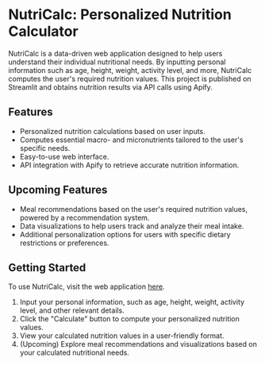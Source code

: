 # NutriCalc: Personalized Nutrition Calculator

NutriCalc is a data-driven web application designed to help users understand their individual nutritional needs. By inputting personal information such as age, height, weight, activity level, and more, NutriCalc computes the user's required nutrition values. This project is published on Streamlit and obtains nutrition results via API calls using Apify.

## Features

- Personalized nutrition calculations based on user inputs.
- Computes essential macro- and micronutrients tailored to the user's specific needs.
- Easy-to-use web interface.
- API integration with Apify to retrieve accurate nutrition information.

## Upcoming Features

- Meal recommendations based on the user's required nutrition values, powered by a recommendation system.
- Data visualizations to help users track and analyze their meal intake.
- Additional personalization options for users with specific dietary restrictions or preferences.

## Getting Started

To use NutriCalc, visit the web application [here](https://ryoshi007-nutrition-recommendation-main-3vz9fw.streamlit.app/).

1. Input your personal information, such as age, height, weight, activity level, and other relevant details.
2. Click the "Calculate" button to compute your personalized nutrition values.
3. View your calculated nutrition values in a user-friendly format.
4. (Upcoming) Explore meal recommendations and visualizations based on your calculated nutritional needs.
